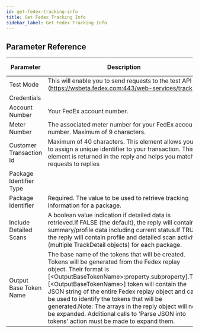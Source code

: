 ```yaml
---
id: get-fedex-tracking-info
title: Get Fedex Tracking Info
sidebar_label: Get Fedex Tracking Info
---
```





## Parameter Reference
| Parameter | Description | Supports Tokens | Default |
| -- | -- | -- | -- |
| Test Mode | This will enable you to send requests to the test API (https://wsbeta.fedex.com:443/web-services/track). | No | None |
| Credentials |  | No | None |
| Account Number | Your FedEx account number. | No | None |
| Meter Number | The associated meter number for your FedEx account number. Maximum of 9 characters. | No | None |
| Customer Transaction Id | Maximum of 40 characters. This element allows you to assign a unique identifier to your transaction. This element is returned in the reply and helps you match requests to replies | No | None |
| Package Identifier Type |  | No | TRACKING_NUMBER_OR_DOORTAG |
| Package Identifier | Required. The value to be used to retrieve tracking information for a package. | No | None |
| Include Detailed Scans | A boolean value indication if detailed data is retrieved.If FALSE (the default), the reply will contain summary/profile data including current status.If TRUE, the reply will contain profile and detailed scan activity (multiple TrackDetail objects) for each package. | No | None |
| Output Base Token Name | The base name of the tokens that will be created. Tokens will be generated from the Fedex replay object. Their format is [&lt;OutputBaseTokenName&gt;:property.subproperty].The [&lt;OutputBaseTokenName&gt;] token will contain the JSON string of the entire Fedex replay object and can be used to identify the tokens that will be generated.Note: The arrays in the reply object will not be expanded. Additional calls to 'Parse JSON into tokens' action must be made to expand them. | No | None |
